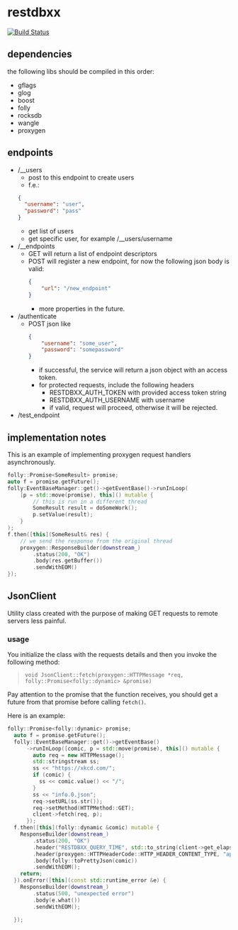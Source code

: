 # restdbxx
[![Build Status](https://travis-ci.org/baskeboler/restdbxx.svg?branch=master)](https://travis-ci.org/baskeboler/restdbxx)

## dependencies

the following libs should be compiled in this order:

+  gflags
+ glog
+ boost 
+ folly
+ rocksdb
+ wangle
+ proxygen

## endpoints
+ /__users
  + post to this endpoint to create users
  + f.e.: 
  ```json
  {
    "username": "user",
    "password": "pass"
  }
  ```
  + get list of users
  + get specific user, for example /__users/username
+ /__endpoints
  + GET will return a list of endpoint descriptors
  + POST will register a new endpoint, for now the following json body is valid:
    ```json 
    {
        "url": "/new_endpoint" 
    }
    ```
    + more properties in the future.
+ /authenticate
  + POST json like
    ```json
    {
        "username": "some_user",
        "password": "somepassword"
    }
    ```
    + if successful, the service will return a json object with an access token.
    + for protected requests, include the following headers
      + RESTDBXX_AUTH_TOKEN with provided access token string
      + RESTDBXX_AUTH_USERNAME with username
      + if valid, request will proceed, otherwise it will be rejected.
+ /test_endpoint

## implementation notes
This is an example of implementing proxygen request handlers asynchronously.

```c++
folly::Promise<SomeResult> promise;
auto f = promise.getFuture();
folly:EventBaseManager::get()->getEventBase()->runInLoop(
    [p = std::move(promise), this]() mutable {
        // this is run in a different thread
        SomeResult result = doSomeWork();
        p.setValue(result);
    }
);
f.then([this](SomeResult& res) {
    // we send the response from the original thread
    proxygen::ResponseBuilder(downstream_)
        .status(200, "OK")
        .body(res.getBuffer())
        .sendWithEOM()
});

```

## JsonClient

Utility class created with the purpose of making GET requests to remote servers less painful.

### usage

You initialize the class with the requests details and then you invoke the following
method:

> `void JsonClient::fetch(proxygen::HTTPMessage *req, folly::Promise<folly::dynamic> &promise)`

Pay attention to the promise that the function receives, you should get a future from that 
promise before calling `fetch()`.

Here is an example:

```cpp
folly::Promise<folly::dynamic> promise;
  auto f = promise.getFuture();
  folly::EventBaseManager::get()->getEventBase()
      ->runInLoop([comic, p = std::move(promise), this]() mutable {
        auto req = new HTTPMessage();
        std::stringstream ss;
        ss << "https://xkcd.com/";
        if (comic) {
          ss << comic.value() << "/";
        }
        ss << "info.0.json";
        req->setURL(ss.str());
        req->setMethod(HTTPMethod::GET);
        client->fetch(req, p);
      });
  f.then([this](folly::dynamic &comic) mutable {
    ResponseBuilder(downstream_)
        .status(200, "OK")
        .header("RESTDBXX_QUERY_TIME", std::to_string(client->get_elapsed()))
        .header(proxygen::HTTPHeaderCode::HTTP_HEADER_CONTENT_TYPE, "application/json")
        .body(folly::toPrettyJson(comic))
        .sendWithEOM();
    return;
  }).onError([this](const std::runtime_error &e) {
    ResponseBuilder(downstream_)
        .status(500, "unexpected error")
        .body(e.what())
        .sendWithEOM();

  });
```
